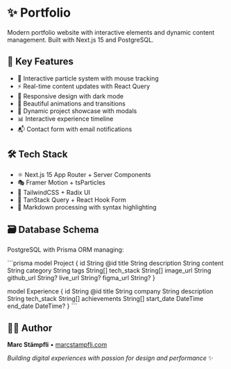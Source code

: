 # ✨ Portfolio

Modern portfolio website with interactive elements and dynamic content management. Built with Next.js 15 and PostgreSQL.

## 🎯 Key Features

- 🌟 Interactive particle system with mouse tracking
- ⚡ Real-time content updates with React Query
- 📱 Responsive design with dark mode
- 🎨 Beautiful animations and transitions
- 💼 Dynamic project showcase with modals
- 📊 Interactive experience timeline
- 📬 Contact form with email notifications

## 🛠️ Tech Stack

- ⚛️ Next.js 15 App Router + Server Components
- 🎭 Framer Motion + tsParticles
- 🎨 TailwindCSS + Radix UI
- 🔄 TanStack Query + React Hook Form
- 📝 Markdown processing with syntax highlighting

## 🗃️ Database Schema

PostgreSQL with Prisma ORM managing:

\`\`\`prisma
model Project {
id String @id
title String
description String
content String
category String
tags String[]
tech_stack String[]
image_url String
github_url String?
live_url String?
figma_url String?
}

model Experience {
id String @id
title String
company String
description String
tech_stack String[]
achievements String[]
start_date DateTime
end_date DateTime?
}
\`\`\`

## 👨‍💻 Author

**Marc Stämpfli** • [marcstampfli.com](https://marcstampfli.com)

_Building digital experiences with passion for design and performance_ ✨
